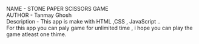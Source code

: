 NAME - STONE PAPER SCISSORS GAME 
<br/>
AUTHOR - Tanmay Ghosh 
<br/>
Description - This app is make with HTML ,CSS , JavaScript ..
<br/>
For this app you can paly game for unlimited time , i hope you can play the game atleast one thime.
